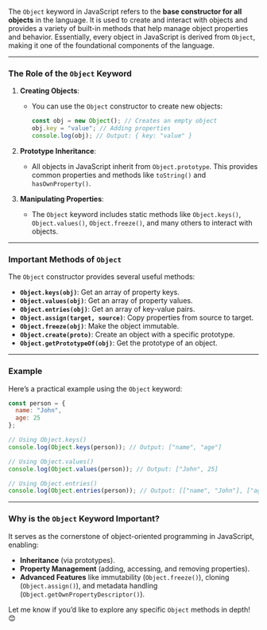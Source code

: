 The `Object` keyword in JavaScript refers to the **base constructor for all objects** in the language. It is used to create and interact with objects and provides a variety of built-in methods that help manage object properties and behavior. Essentially, every object in JavaScript is derived from `Object`, making it one of the foundational components of the language.

---

### **The Role of the `Object` Keyword**
1. **Creating Objects**:
   - You can use the `Object` constructor to create new objects:
     ```javascript
     const obj = new Object(); // Creates an empty object
     obj.key = "value"; // Adding properties
     console.log(obj); // Output: { key: "value" }
     ```

2. **Prototype Inheritance**:
   - All objects in JavaScript inherit from `Object.prototype`. This provides common properties and methods like `toString()` and `hasOwnProperty()`.

3. **Manipulating Properties**:
   - The `Object` keyword includes static methods like `Object.keys()`, `Object.values()`, `Object.freeze()`, and many others to interact with objects.

---

### **Important Methods of `Object`**
The `Object` constructor provides several useful methods:
- **`Object.keys(obj)`**: Get an array of property keys.
- **`Object.values(obj)`**: Get an array of property values.
- **`Object.entries(obj)`**: Get an array of key-value pairs.
- **`Object.assign(target, source)`**: Copy properties from source to target.
- **`Object.freeze(obj)`**: Make the object immutable.
- **`Object.create(proto)`**: Create an object with a specific prototype.
- **`Object.getPrototypeOf(obj)`**: Get the prototype of an object.

---

### **Example**
Here’s a practical example using the `Object` keyword:
```javascript
const person = {
  name: "John",
  age: 25
};

// Using Object.keys()
console.log(Object.keys(person)); // Output: ["name", "age"]

// Using Object.values()
console.log(Object.values(person)); // Output: ["John", 25]

// Using Object.entries()
console.log(Object.entries(person)); // Output: [["name", "John"], ["age", 25]]
```

---

### **Why is the `Object` Keyword Important?**
It serves as the cornerstone of object-oriented programming in JavaScript, enabling:
- **Inheritance** (via prototypes).
- **Property Management** (adding, accessing, and removing properties).
- **Advanced Features** like immutability (`Object.freeze()`), cloning (`Object.assign()`), and metadata handling (`Object.getOwnPropertyDescriptor()`).

Let me know if you’d like to explore any specific `Object` methods in depth! 😊